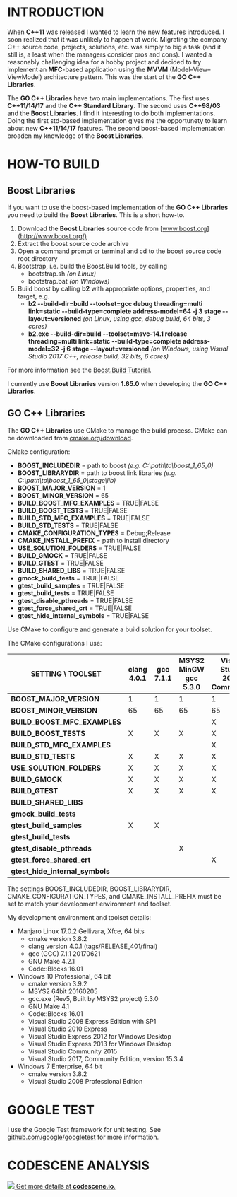 # INTRODUCTION

When **C++11** was released I wanted to learn the new features introduced. I soon realized that it was
unlikely to happen at work. Migrating the company C++ source code, projects, solutions, etc. was
simply to big a task (and it still is, a least when the managers consider pros and cons). I wanted
a reasonably challenging idea for a hobby project and decided to try implement an **MFC**-based
application using the **MVVM** (Model–View–ViewModel) architecture pattern. This was the start of the
**GO C++ Libraries**.

The **GO C++ Libraries** have two main implementations. The first uses **C++11/14/17** and the
**C++ Standard Library**. The second uses **C++98/03** and the **Boost Libraries**. I find it
interesting to do both implementations. Doing the first std-based implementation gives me the
opportunety to learn about new **C++11/14/17** features. The second boost-based implementation
broaden my knowledge of the **Boost Libraries**.

# HOW-TO BUILD

## Boost Libraries

If you want to use the boost-based implementation of the **GO C++ Libraries** you need to build the
**Boost Libraries**. This is a short how-to.

1. Download the **Boost Libraries** source code from [www.boost.org](http://www.boost.org/)
1. Extract the boost source code archive
1. Open a command prompt or terminal and cd to the boost source code root directory
1. Bootstrap, i.e. build the Boost.Build tools, by calling
   * bootstrap.sh _(on Linux)_
   * bootstrap.bat _(on Windows)_
1. Build boost by calling **b2** with appropriate options, properties, and target, e.g.
   * __b2 --build-dir=build --toolset=gcc debug threading=multi link=static --build-type=complete address-model=64 -j 3 stage --layout=versioned__
     _(on Linux, using gcc, debug build, 64 bits, 3 cores)_
   * __b2.exe --build-dir=build --toolset=msvc-14.1 release threading=multi link=static --build-type=complete address-model=32 -j 6 stage --layout=versioned__
     _(on Windows, using Visual Studio 2017 C++, release build, 32 bits, 6 cores)_

For more information see the [Boost.Build Tutorial](http://www.boost.org/build/tutorial.html).

I currently use **Boost Libraries** version **1.65.0** when developing the **GO C++ Libraries**.

## GO C++ Libraries

The **GO C++ Libraries** use CMake to manage the build process. CMake can be downloaded from
[cmake.org/download](https://cmake.org/download/).

CMake configuration:

 * **BOOST_INCLUDEDIR** = path to boost *(e.g. C:\path\to\boost_1_65_0)*
 * **BOOST_LIBRARYDIR** = path to boost link libraries *(e.g. C:\path\to\boost_1_65_0\stage\lib)*
 * **BOOST_MAJOR_VERSION** = 1
 * **BOOST_MINOR_VERSION** = 65
 * **BUILD_BOOST_MFC_EXAMPLES** = TRUE|FALSE
 * **BUILD_BOOST_TESTS** = TRUE|FALSE
 * **BUILD_STD_MFC_EXAMPLES** = TRUE|FALSE
 * **BUILD_STD_TESTS** = TRUE|FALSE
 * **CMAKE_CONFIGURATION_TYPES** = Debug;Release
 * **CMAKE_INSTALL_PREFIX** = path to install directory
 * **USE_SOLUTION_FOLDERS** = TRUE|FALSE
 * **BUILD_GMOCK** = TRUE|FALSE
 * **BUILD_GTEST** = TRUE|FALSE
 * **BUILD_SHARED_LIBS** = TRUE|FALSE
 * **gmock_build_tests** = TRUE|FALSE
 * **gtest_build_samples** = TRUE|FALSE
 * **gtest_build_tests** = TRUE|FALSE
 * **gtest_disable_pthreads** = TRUE|FALSE
 * **gtest_force_shared_crt** = TRUE|FALSE
 * **gtest_hide_internal_symbols** = TRUE|FALSE

Use CMake to configure and generate a build solution for your toolset.

The CMake configurations I use:

**SETTING \ TOOLSET**      |clang 4.0.1|gcc 7.1.1|MSYS2 MinGW gcc 5.3.0|Visual Studio 2017 Community|Visual Studio 2015 Community|Visual Studio 2013 Express|Visual Studio 2012 Express|Visual Studio 2010 Express|Visual Studio 2008 Professional|Visual Studio 2008 Express
---------------------------|-----------|---------|---------------------|----------------------------|----------------------------|--------------------------|--------------------------|--------------------------|-------------------------------|--------------------------
**BOOST_MAJOR_VERSION** | 1 | 1 | 1 | 1| 1 | 1 | 1 | 1 | 1 | 1 
**BOOST_MINOR_VERSION** | 65 | 65 | 65 | 65| 65 | 65 | 65 | 65 | 65 | 65 
**BUILD_BOOST_MFC_EXAMPLES** | | | | X| X | | | | X | 
**BUILD_BOOST_TESTS** | X | X | X | X| X | X | X | X | X | X 
**BUILD_STD_MFC_EXAMPLES** | | | | X| X | | | | | 
**BUILD_STD_TESTS** | X | X | X | X| X | X | X | X | | 
**USE_SOLUTION_FOLDERS** | X | X | X | X| X | X | X | | | 
**BUILD_GMOCK** | X | X | X | X| X | X | X | X | X | X 
**BUILD_GTEST** | X | X | X | X| X | X | X | X | X | X 
**BUILD_SHARED_LIBS** | | | | | | | | | |
**gmock_build_tests** | | | | | | | | | |
**gtest_build_samples** | X | X | | | | | | | |
**gtest_build_tests** | | | | | | | | | |
**gtest_disable_pthreads** | | | X | | | | | | |
**gtest_force_shared_crt** | | | | X| X | X | X | X | X | X 
**gtest_hide_internal_symbols** | | | | | | | | | |

The settings BOOST_INCLUDEDIR, BOOST_LIBRARYDIR, CMAKE_CONFIGURATION_TYPES, and
CMAKE_INSTALL_PREFIX must be set to match your development environment and toolset.

My development environment and toolset details:

* Manjaro Linux 17.0.2 Gellivara, Xfce, 64 bits
  * cmake version 3.8.2
  * clang version 4.0.1 (tags/RELEASE_401/final)
  * gcc (GCC) 7.1.1 20170621
  * GNU Make 4.2.1
  * Code::Blocks 16.01
* Windows 10 Professional, 64 bit
  * cmake version 3.9.2
  * MSYS2 64bit 20160205
  * gcc.exe (Rev5, Built by MSYS2 project) 5.3.0
  * GNU Make 4.1
  * Code::Blocks 16.01
  * Visual Studio 2008 Express Edition with SP1
  * Visual Studio 2010 Express
  * Visual Studio Express 2012 for Windows Desktop
  * Visual Studio Express 2013 for Windows Desktop
  * Visual Studio Community 2015
  * Visual Studio 2017, Community Edition, version 15.3.4
* Windows 7 Enterprise, 64 bit
  * cmake version 3.8.2
  * Visual Studio 2008 Professional Edition

# GOOGLE TEST

I use the Google Test framework for unit testing. See [github.com/google/googletest](https://github.com/google/googletest) for more information.

# CODESCENE ANALYSIS

[![](https://codescene.io/projects/1082/status.svg) Get more details at **codescene.io**.](https://codescene.io/projects/1082/jobs/latest-successful/results)
